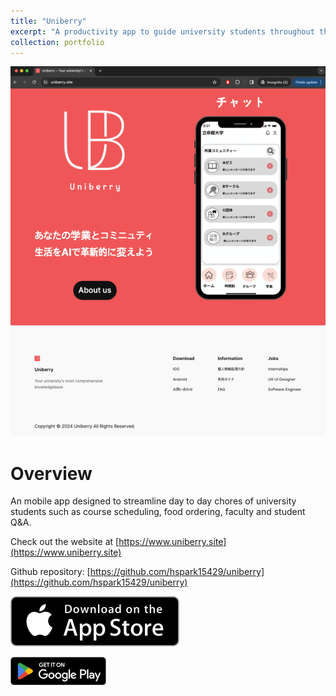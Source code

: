 ```yaml
---
title: "Uniberry"
excerpt: "A productivity app to guide university students throughout their academic journey, released on both App Store and Play Store in September 2022. <br/><br/><img src='/images/uniberrywebsitesmall.png'>"
collection: portfolio
---
```

![website](/images/uniberrywebsitemedium.png)

# Overview

An mobile app designed to streamline day to day chores of university students such as course scheduling, food ordering, faculty and student Q&A. 

Check out the website at [https://www.uniberry.site](https://www.uniberry.site)

Github repository:  [https://github.com/hspark15429/uniberry](https://github.com/hspark15429/uniberry)

[![Install](/images/appstoredownload.svg)](https://apps.apple.com/jp/app/uniberry/id6456405384)

[![Install](/images/playstoredownload.png)](https://play.google.com/store/apps/details?id=com.uniberry.gtk_flutter)
